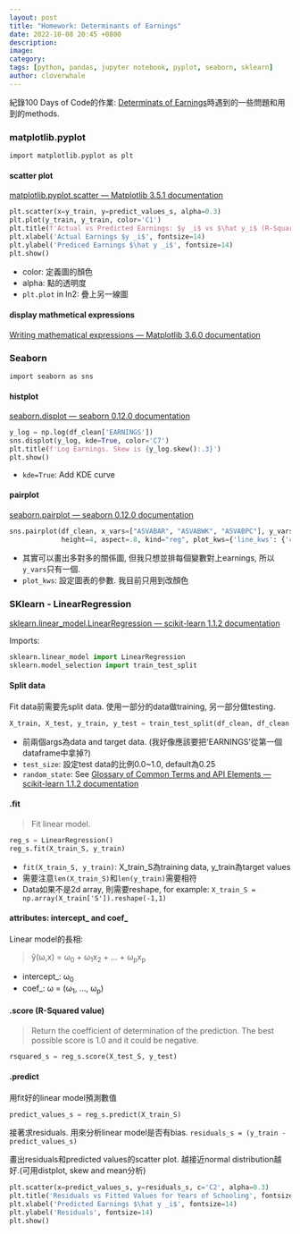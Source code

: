 ```yaml
---
layout: post
title: "Homework: Determinants of Earnings"
date: 2022-10-08 20:45 +0800
description:
image:
category:
tags: [python, pandas, jupyter notebook, pyplot, seaborn, sklearn]
author: cloverwhale
---
```


紀錄100 Days of Code的作業: [Determinats of Earnings](https://github.com/cloverwhale/day100-Predict-Earnings)時遇到的一些問題和用到的methods.


### matplotlib.pyplot

`import matplotlib.pyplot as plt`

#### scatter plot

[matplotlib.pyplot.scatter — Matplotlib 3.5.1 documentation](https://matplotlib.org/3.5.1/api/_as_gen/matplotlib.pyplot.scatter.html)

```python
plt.scatter(x=y_train, y=predict_values_s, alpha=0.3)
plt.plot(y_train, y_train, color='C1')
plt.title(f'Actual vs Predicted Earnings: $y _i$ vs $\hat y_i$ (R-Squared {rsquared_s:.2})', fontsize=17)
plt.xlabel('Actual Earnings $y _i$', fontsize=14)
plt.ylabel('Prediced Earnings $\hat y _i$', fontsize=14)
plt.show()
```
- color: 定義圖的顏色
- alpha: 點的透明度
- `plt.plot` in ln2: 疊上另一線圖

#### display mathmetical expressions

[Writing mathematical expressions — Matplotlib 3.6.0 documentation](https://matplotlib.org/stable/tutorials/text/mathtext.html)

### Seaborn

`import seaborn as sns`

#### histplot

[seaborn.displot — seaborn 0.12.0 documentation](https://seaborn.pydata.org/generated/seaborn.displot.html)

```python
y_log = np.log(df_clean['EARNINGS'])
sns.displot(y_log, kde=True, color='C7')
plt.title(f'Log Earnings. Skew is {y_log.skew():.3}')
plt.show()
```

- `kde=True`: Add KDE curve

#### pairplot

[seaborn.pairplot — seaborn 0.12.0 documentation](https://seaborn.pydata.org/generated/seaborn.pairplot.html)

```python
sns.pairplot(df_clean, x_vars=["ASVABAR", "ASVABWK", "ASVABPC"], y_vars=["EARNINGS"],
             height=4, aspect=.8, kind="reg", plot_kws={'line_kws': {'color': 'C3'}, 'scatter_kws': {'alpha': 0.3}})
```

- 其實可以畫出多對多的關係圖, 但我只想並排每個變數對上earnings, 所以```y_vars```只有一個.
- `plot_kws`: 設定圖表的參數. 我目前只用到改顏色

### SKlearn - LinearRegression

[sklearn.linear_model.LinearRegression — scikit-learn 1.1.2 documentation](https://scikit-learn.org/stable/modules/generated/sklearn.linear_model.LinearRegression.html)

Imports:

```python
sklearn.linear_model import LinearRegression
sklearn.model_selection import train_test_split
```

#### Split data

Fit data前需要先split data. 使用一部分的data做training, 另一部分做testing.

```python
X_train, X_test, y_train, y_test = train_test_split(df_clean, df_clean['EARNINGS'], test_size=0.2, random_state=10)
```

- 前兩個args為data and target data. (我好像應該要把'EARNINGS'從第一個dataframe中拿掉?)
- `test_size`: 設定test data的比例0.0~1.0, default為0.25
- `random_state`: See [Glossary of Common Terms and API Elements — scikit-learn 1.1.2 documentation](https://scikit-learn.org/stable/glossary.html#term-random_state) 

#### .fit

> Fit linear model.

```python
reg_s = LinearRegression()
reg_s.fit(X_train_S, y_train)
```

- `fit(X_train_S, y_train)`: X_train_S為training data, y_train為target values
- 需要注意`len(X_train_S)`和`len(y_train)`需要相符
- Data如果不是2d array, 則需要reshape, for example: `X_train_S = np.array(X_train['S']).reshape(-1,1)`

#### attributes: intercept_ and coef_ 

Linear model的長相:
> ŷ(ω,x) = ω<sub>0</sub> + ω<sub>1</sub>x<sub>2</sub> + ... + ω<sub>p</sub>x<sub>p</sub>

- intercept_: ω<sub>0</sub>
- coef_: ω = (ω<sub>1</sub>, ..., ω<sub>p</sub>)

#### .score (R-Squared value)

> Return the coefficient of determination of the prediction. The best possible score is 1.0 and it could be negative.

```python
rsquared_s = reg_s.score(X_test_S, y_test)
```

#### .predict

用fit好的linear model預測數值

```python
predict_values_s = reg_s.predict(X_train_S)
```

接著求residuals. 用來分析linear model是否有bias.
`residuals_s = (y_train - predict_values_s)`

畫出residuals和predicted values的scatter plot. 越接近normal distribution越好.(可用distplot, skew and mean分析)
```python
plt.scatter(x=predict_values_s, y=residuals_s, c='C2', alpha=0.3)
plt.title('Residuals vs Fitted Values for Years of Schooling', fontsize=17)
plt.xlabel('Predicted Earnings $\hat y _i$', fontsize=14)
plt.ylabel('Residuals', fontsize=14)
plt.show()
```
